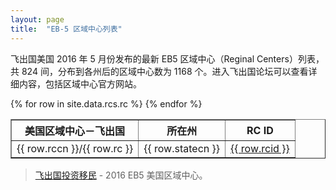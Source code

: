 ```yaml
---
layout: page
title:  "EB-5 区域中心列表"
---
```


飞出国美国 2016 年 5 月份发布的最新 EB5 区域中心（Reginal Centers）列表，共 824 间，分布到各州后的区域中心数为 1168 个。进入飞出国论坛可以查看详细内容，包括区域中心官方网站。

<table border = "1" cellpadding="1" cellspacing="0">
  <tr>
    <th>美国区域中心－飞出国</th>
    <th>所在州</th>
    <th>RC ID</th>
  </tr>
{% for row in site.data.rcs.rc %}
<tr>
<td> {{ row.rccn }}/{{ row.rc }} </td>
<td> {{ row.statecn }} </td>
<td> <a href="http://bbs.fcgvisa.com/t/topic/{{ row.topicid }}" target="_blank">{{ row.rcid }}</a> </td>
</tr>
{% endfor %}
</table>

> [飞出国投资移民](http://www.flyabroad.biz/) - 2016 EB5 美国区域中心。

